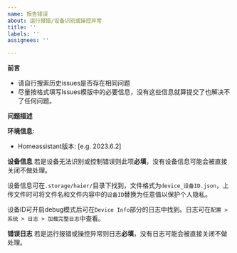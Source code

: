 ```yaml
---
name: 报告错误
about: 运行报错/设备识别或操控异常
title: ''
labels: ''
assignees: ''

---
```


**前言**
- 请自行搜索历史issues是否存在相同问题
- 尽量按格式填写Issues模版中的必要信息，没有这些信息就算提交了也解决不了任何问题。

**问题描述**


**环境信息:**
 - Homeassistant版本: [e.g. 2023.6.2]

**设备信息**
若是设备无法识别或控制错误则此项**必填**，没有设备信息可能会被直接关闭不做处理。

设备信息可在`.storage/haier/`目录下找到，文件格式为`device_设备ID.json`，上传文件时可将文件名和文件内容中的`设备ID`替换为任意值以保护个人隐私。

设备ID可开启debug模式后可在`Device Info`部分的日志中找到。日志可在`配置 > 系统 > 日志 > 加载完整日志`中查看。



**错误日志**
若是运行报错或操控异常则日志**必填**，没有日志可能会被直接关闭不做处理。
